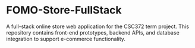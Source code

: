 # FOMO-Store-FullStack
A full-stack online store web application for the CSC372 term project. This repository contains front-end prototypes, backend APIs, and database integration to support e-commerce functionality.
